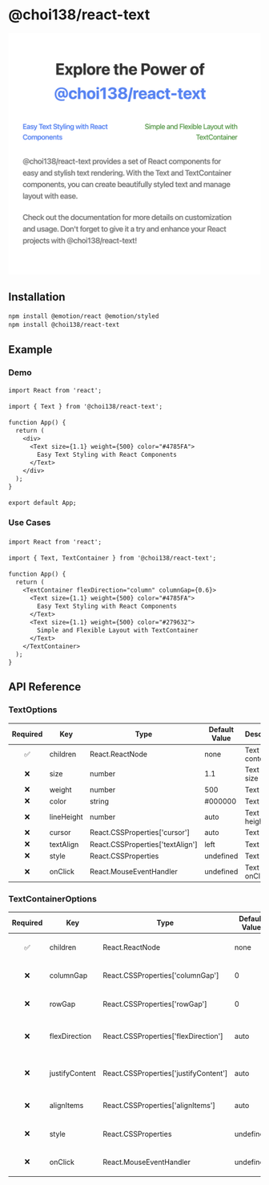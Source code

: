 # @choi138/react-text

![alt text](./docs/description.png)

## Installation

```sh
npm install @emotion/react @emotion/styled
npm install @choi138/react-text
```

## Example

### Demo

```tsx
import React from 'react';

import { Text } from '@choi138/react-text';

function App() {
  return (
    <div>
      <Text size={1.1} weight={500} color="#4785FA">
        Easy Text Styling with React Components
      </Text>
    </div>
  );
}

export default App;
```

### Use Cases

####

```tsx
import React from 'react';

import { Text, TextContainer } from '@choi138/react-text';

function App() {
  return (
    <TextContainer flexDirection="column" columnGap={0.6}>
      <Text size={1.1} weight={500} color="#4785FA">
        Easy Text Styling with React Components
      </Text>
      <Text size={1.1} weight={500} color="#279632">
        Simple and Flexible Layout with TextContainer
      </Text>
    </TextContainer>
  );
}
```

## API Reference

### TextOptions

| Required | Key        | Type                                          | Default Value | Description      |
| :------: | ---------- | --------------------------------------------- | ------------- | ---------------- |
|    ✅    | children   | React.ReactNode                               | none          | Text content     |
|    ❌    | size       | number                                        | 1.1           | Text rem size    |
|    ❌    | weight     | number                                        | 500           | Text weight      |
|    ❌    | color      | string                                        | #000000       | Text color       |
|    ❌    | lineHeight | number                                        | auto          | Text line height |
|    ❌    | cursor     | React.CSSProperties['cursor']                 | auto          | Text cursor      |
|    ❌    | textAlign  | React.CSSProperties['textAlign']              | left          | Text align       |
|    ❌    | style      | React.CSSProperties                           | undefined     | Text style       |
|    ❌    | onClick    | React.MouseEventHandler<HTMLParagraphElement> | undefined     | Text onClick     |

### TextContainerOptions

| Required | Key            | Type                                          | Default Value | Description                    |
| :------: | -------------- | --------------------------------------------- | ------------- | ------------------------------ |
|    ✅    | children       | React.ReactNode                               | none          | Text Container content         |
|    ❌    | columnGap      | React.CSSProperties['columnGap']              | 0             | Text Container column gap      |
|    ❌    | rowGap         | React.CSSProperties['rowGap']                 | 0             | Text Container row gap         |
|    ❌    | flexDirection  | React.CSSProperties['flexDirection']          | auto          | Text Container flex direction  |
|    ❌    | justifyContent | React.CSSProperties['justifyContent']         | auto          | Text Container justify content |
|    ❌    | alignItems     | React.CSSProperties['alignItems']             | auto          | Text Container align items     |
|    ❌    | style          | React.CSSProperties                           | undefined     | Text Container style           |
|    ❌    | onClick        | React.MouseEventHandler<HTMLParagraphElement> | undefined     | Text Container onClick         |
